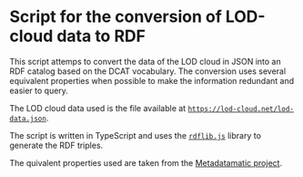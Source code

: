 # Script for the conversion of LOD-cloud data to RDF

This script attemps to convert the data of the LOD cloud in JSON into an RDF catalog based on the DCAT vocabulary. The conversion uses several equivalent properties when possible to make the information redundant and easier to query.

The LOD cloud data used is the file available at [`https://lod-cloud.net/lod-data.json`](https://lod-cloud.net/lod-data.json).

The script is written in TypeScript and uses the [`rdflib.js`](https://github.com/linkeddata/rdflib.js) library to generate the RDF triples.

The quivalent properties used are taken from the [Metadatamatic project](https://github.com/Wimmics/voidmatic/blob/master/data/equivalences.ttl).